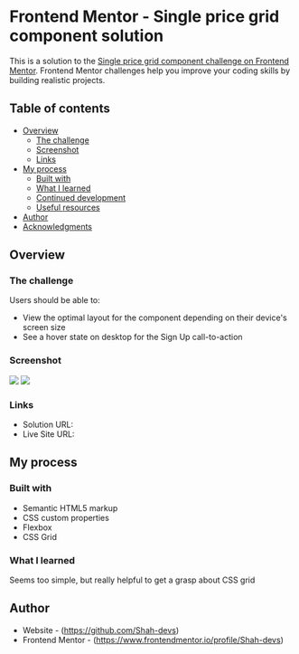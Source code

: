 # Frontend Mentor - Single price grid component solution

This is a solution to the [Single price grid component challenge on Frontend Mentor](https://www.frontendmentor.io/challenges/single-price-grid-component-5ce41129d0ff452fec5abbbc). Frontend Mentor challenges help you improve your coding skills by building realistic projects. 

## Table of contents

- [Overview](#overview)
  - [The challenge](#the-challenge)
  - [Screenshot](#screenshot)
  - [Links](#links)
- [My process](#my-process)
  - [Built with](#built-with)
  - [What I learned](#what-i-learned)
  - [Continued development](#continued-development)
  - [Useful resources](#useful-resources)
- [Author](#author)
- [Acknowledgments](#acknowledgments)



## Overview

### The challenge

Users should be able to:

- View the optimal layout for the component depending on their device's screen size
- See a hover state on desktop for the Sign Up call-to-action

### Screenshot

![](./design/desktop-design.jpg) ![](./design/mobile-design.jpg)

### Links

- Solution URL: 
- Live Site URL: 

## My process

### Built with

- Semantic HTML5 markup
- CSS custom properties
- Flexbox
- CSS Grid



### What I learned
Seems too simple, but really helpful to get a grasp about CSS grid





## Author

- Website - (https://github.com/Shah-devs)
- Frontend Mentor - (https://www.frontendmentor.io/profile/Shah-devs)






